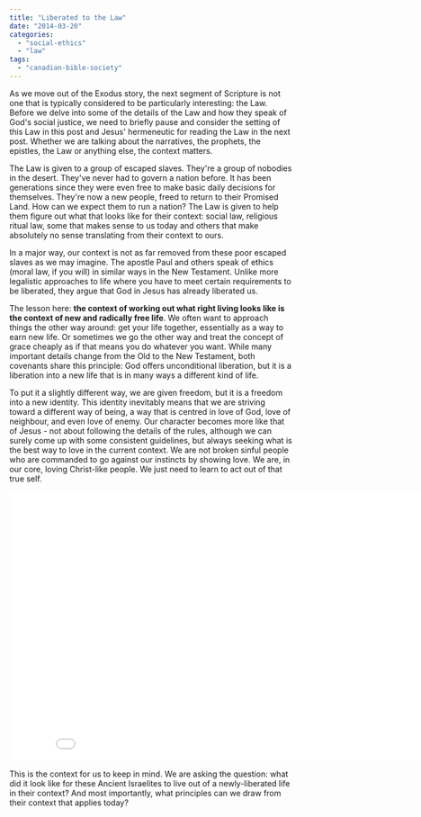```yaml
---
title: "Liberated to the Law"
date: "2014-03-20"
categories: 
  - "social-ethics"
  - "law"
tags: 
  - "canadian-bible-society"
---
```


As we move out of the Exodus story, the next segment of Scripture is not one that is typically considered to be particularly interesting: the Law. Before we delve into some of the details of the Law and how they speak of God's social justice, we need to briefly pause and consider the setting of this Law in this post and Jesus' hermeneutic for reading the Law in the next post. Whether we are talking about the narratives, the prophets, the epistles, the Law or anything else, the context matters.

The Law is given to a group of escaped slaves. They're a group of nobodies in the desert. They've never had to govern a nation before. It has been generations since they were even free to make basic daily decisions for themselves. They're now a new people, freed to return to their Promised Land. How can we expect them to run a nation? The Law is given to help them figure out what that looks like for their context: social law, religious ritual law, some that makes sense to us today and others that make absolutely no sense translating from their context to ours.

<!--more-->In a major way, our context is not as far removed from these poor escaped slaves as we may imagine. The apostle Paul and others speak of ethics (moral law, if you will) in similar ways in the New Testament. Unlike more legalistic approaches to life where you have to meet certain requirements to be liberated, they argue that God in Jesus has already liberated us.

The lesson here: **the context of working out what right living looks like is the context of new and radically free life**. We often want to approach things the other way around: get your life together, essentially as a way to earn new life. Or sometimes we go the other way and treat the concept of grace cheaply as if that means you do whatever you want. While many important details change from the Old to the New Testament, both covenants share this principle: God offers unconditional liberation, but it is a liberation into a new life that is in many ways a different kind of life.

To put it a slightly different way, we are given freedom, but it is a freedom into a new identity. This identity inevitably means that we are striving toward a different way of being, a way that is centred in love of God, love of neighbour, and even love of enemy. Our character becomes more like that of Jesus - not about following the details of the rules, although we can surely come up with some consistent guidelines, but always seeking what is the best way to love in the current context. We are not broken sinful people who are commanded to go against our instincts by showing love. We are, in our core, loving Christ-like people. We just need to learn to act out of that true self.

<iframe src="//www.youtube.com/embed/fMc3MXFAjpk?list=PLB5r2P47beqIqzVRyXtafs40a-Y5iDXk4" height="480" width="853" allowfullscreen frameborder="0"></iframe>

This is the context for us to keep in mind. We are asking the question: what did it look like for these Ancient Israelites to live out of a newly-liberated life in their context? And most importantly, what principles can we draw from their context that applies today?
